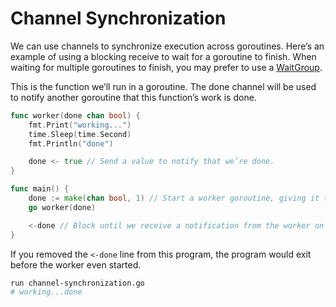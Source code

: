 # Channel Synchronization

We can use channels to synchronize execution across goroutines. Here’s an example of using a blocking receive to wait for a goroutine to finish. When waiting for multiple goroutines to finish, you may prefer to use a [WaitGroup](https://gobyexample.com/waitgroups).

This is the function we’ll run in a goroutine. The done channel will be used to notify another goroutine that this function’s work is done.

```go
func worker(done chan bool) {
    fmt.Print("working...")
    time.Sleep(time.Second)
    fmt.Println("done")

    done <- true // Send a value to notify that we’re done.
}

func main() {
    done := make(chan bool, 1) // Start a worker goroutine, giving it the channel to notify on.
    go worker(done)

    <-done // Block until we receive a notification from the worker on the channel.
}
```

If you removed the `<-done` line from this program, the program would exit before the worker even started.

```sh
run channel-synchronization.go
# working...done
```
